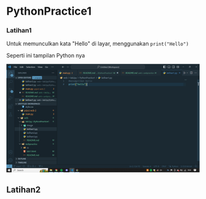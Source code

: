 # PythonPractice1


### Latihan1
Untuk memunculkan kata "Hello" di layar, menggunakan `print("Hello")`
<p> 
Seperti ini tampilan Python nya
</p>

![Gambar 1](image/sslat1.png)

## Latihan2
